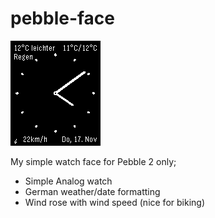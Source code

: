 # pebble-face


![preview](https://raw.githubusercontent.com/zealot128/pebble-face/master/index.png)

My simple watch face for Pebble 2 only;

* Simple Analog watch
* German weather/date formatting
* Wind rose with wind speed (nice for biking)
